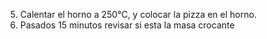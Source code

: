5.	Calentar el horno a 250°C, y colocar la pizza en el horno.
6.	Pasados 15 minutos revisar si esta la masa crocante
